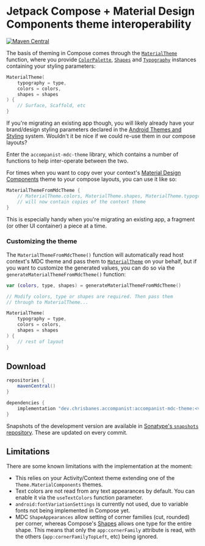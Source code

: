 # Jetpack Compose + Material Design Components theme interoperability

[![Maven Central](https://maven-badges.herokuapp.com/maven-central/dev.chrisbanes.accompanist/accompanist-mdc-theme/badge.svg)](https://search.maven.org/search?q=g:dev.chrisbanes.accompanist)

The basis of theming in Compose comes through the [`MaterialTheme`][materialtheme] function, where you provide [`ColorPalette`](https://developer.android.com/reference/kotlin/androidx/ui/material/ColorPalette), [`Shapes`](https://developer.android.com/reference/kotlin/androidx/ui/material/Shapes) and [`Typography`](https://developer.android.com/reference/kotlin/androidx/ui/material/Typography) instances containing your styling parameters:

``` kotlin
MaterialTheme(
    typography = type,
    colors = colors,
    shapes = shapes
) {
    // Surface, Scaffold, etc
}
```

If you're migrating an existing app though, you will likely already have your brand/design styling parameters declared in the [Android Themes and Styling](https://medium.com/androiddevelopers/android-styling-themes-vs-styles-ebe05f917578) system. Wouldn't it be nice if we could re-use them in our compose layouts? 

Enter the `accompanist-mdc-theme` library, which contains a number of functions to help inter-operate between the two.

For times when you want to copy over your context's [Material Design Components][mdc] theme to your compose layouts, you can use it like so:


``` kotlin
MaterialThemeFromMdcTheme {
    // MaterialTheme.colors, MaterialTheme.shapes, MaterialTheme.typography
    // will now contain copies of the context theme
}
```

This is especially handy when you're migrating an existing app, a fragment (or other UI container) a piece at a time.

### Customizing the theme

The `MaterialThemeFromMdcTheme()` function will automatically read host context's MDC theme and pass them to [`MaterialTheme`][materialtheme] on your behalf, but if you want to customize the generated values, you can do so via the `generateMaterialThemeFromMdcTheme()` function:

``` kotlin
var (colors, type, shapes) = generateMaterialThemeFromMdcTheme()

// Modify colors, type or shapes are required. Then pass them
// through to MaterialTheme...

MaterialTheme(
    typography = type,
    colors = colors,
    shapes = shapes
) {
    // rest of layout
}
```

## Download

```groovy
repositories {
    mavenCentral()
}

dependencies {
    implementation "dev.chrisbanes.accompanist:accompanist-mdc-theme:<version>"
}
```

Snapshots of the development version are available in [Sonatype's `snapshots` repository][snap]. These are updated on every commit.

[compose]: https://developer.android.com/jetpack/compose
[snap]: https://oss.sonatype.org/content/repositories/snapshots/
[mdc]: https://material.io/develop/android/

## Limitations

There are some known limitations with the implementation at the moment:

* This relies on your Activity/Context theme extending one of the `Theme.MaterialComponents` themes.
* Text colors are not read from any text appearances by default. You can enable it via the `useTextColors` function parameter.
* `android:fontVariationSettings` is currently not used, due to variable fonts not being implemented in Compose yet.
* MDC `ShapeAppearances` allow setting of corner families (cut, rounded) per corner, whereas Compose's [Shapes][shapes] allows one type for the entire shape. This means that only the `app:cornerFamily` attribute is read, with the others (`app:cornerFamilyTopLeft`, etc) being ignored.

 [materialtheme]: https://developer.android.com/reference/kotlin/androidx/ui/material/MaterialTheme
 [shapes]: https://developer.android.com/reference/kotlin/androidx/ui/material/Shapes